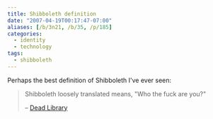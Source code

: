 ```yaml
---
title: Shibboleth definition
date: "2007-04-19T00:17:47-07:00"
aliases: [/b/3n21, /b/35, /p/185]
categories:
  - identity
  - technology
tags:
  - shibboleth
---
```


Perhaps the best definition of Shibboleth I've ever seen:

> Shibboleth loosely translated means, "Who the fuck are you?"
>
> <footer>– <a href="http://vkwn.com/deadlibrary/2007/03/27/goodbye-athens-hello-shibboleth-and-federated-access-management/">Dead Library</a></footer>
